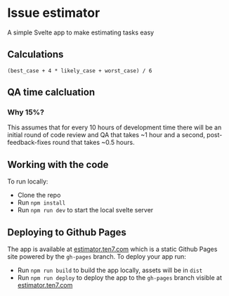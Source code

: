 # Issue estimator

A simple Svelte app to make estimating tasks easy

## Calculations
`(best_case + 4 * likely_case + worst_case) / 6`

## QA time calcluation
### Why 15%?
This assumes that for every 10 hours of development time there will be an initial round of code review and QA that takes ~1 hour and a second, post-feedback-fixes round that takes ~0.5 hours. 

## Working with the code
To run locally:
- Clone the repo
- Run `npm install`
- Run `npm run dev` to start the local svelte server

## Deploying to Github Pages
The app is available at [estimator.ten7.com](http://estimator.ten7.com) which is a static Github Pages site powered by the `gh-pages` branch. To deploy your app run:
- Run `npm run build` to build the app locally, assets will be in `dist`
- Run `npm run deploy` to deploy the app to the `gh-pages` branch visible at [estimator.ten7.com](http://estimator.ten7.com)
